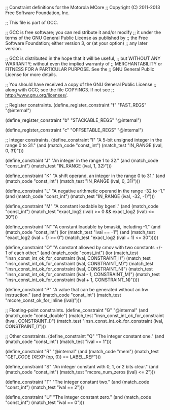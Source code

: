 ;; Constraint definitions for the Motorola MCore
;; Copyright (C) 2011-2013 Free Software Foundation, Inc.

;; This file is part of GCC.

;; GCC is free software; you can redistribute it and/or modify
;; it under the terms of the GNU General Public License as published by
;; the Free Software Foundation; either version 3, or (at your option)
;; any later version.

;; GCC is distributed in the hope that it will be useful,
;; but WITHOUT ANY WARRANTY; without even the implied warranty of
;; MERCHANTABILITY or FITNESS FOR A PARTICULAR PURPOSE.  See the
;; GNU General Public License for more details.

;; You should have received a copy of the GNU General Public License
;; along with GCC; see the file COPYING3.  If not see
;; <http://www.gnu.org/licenses/>.

;; Register constraints.
(define_register_constraint "f" "FAST_REGS"
  "@internal")

(define_register_constraint "b" "STACKABLE_REGS"
  "@internal")

(define_register_constraint "c" "OFFSETABLE_REGS"
  "@internal")

;; Integer constraints.
(define_constraint "I"
  "A 5-bit unsigned integer in the range 0 to 31."
  (and (match_code "const_int")
       (match_test "IN_RANGE (ival, 0, 31)")))

(define_constraint "J"
  "An integer in the range 1 to 32."
  (and (match_code "const_int")
       (match_test "IN_RANGE (ival, 1, 32)")))

(define_constraint "K"
  "A shift operand, an integer in the range 0 to 31."
  (and (match_code "const_int")
       (match_test "IN_RANGE (ival, 0, 31)")))

(define_constraint "L"
  "A negative arithmetic operand in the range -32 to -1."
  (and (match_code "const_int")
       (match_test "IN_RANGE (ival, -32, -1)")))

(define_constraint "M"
  "A constant loadable by bgeni."
  (and (match_code "const_int")
       (match_test "exact_log2 (ival) >= 0 && exact_log2 (ival) <= 30")))

(define_constraint "N"
  "A constant loadable by bmaskii, including -1."
  (and (match_code "const_int")
       (ior (match_test "ival == -1")
	    (and (match_test "exact_log2 (ival + 1) >= 0")
		 (match_test "exact_log2 (ival + 1) <= 30")))))

(define_constraint "O"
  "A constant allowed by cmov with two constants +/- 1 of each other."
  (and (match_code "const_int")
       (ior (match_test "insn_const_int_ok_for_constraint (ival, CONSTRAINT_I)")
	    (match_test "insn_const_int_ok_for_constraint (ival, CONSTRAINT_M)")
	    (match_test "insn_const_int_ok_for_constraint (ival, CONSTRAINT_N)")
	    (match_test "insn_const_int_ok_for_constraint (ival - 1, CONSTRAINT_M)")
	    (match_test "insn_const_int_ok_for_constraint (ival + 1, CONSTRAINT_N)"))))

(define_constraint "P"
  "A value that can be generated without an lrw instruction."
  (and (match_code "const_int")
       (match_test "mcore_const_ok_for_inline (ival)")))

;; Floating-point constraints.
(define_constraint "G"
  "@internal"
  (and (match_code "const_double")
       (match_test "insn_const_int_ok_for_constraint (hval, CONSTRAINT_I)")
       (match_test "insn_const_int_ok_for_constraint (ival, CONSTRAINT_I)")))

;; Other constraints.
(define_constraint "Q"
  "The integer constant one."
  (and (match_code "const_int")
       (match_test "ival == 1")))

(define_constraint "R"
  "@internal"
  (and (match_code "mem")
       (match_test "GET_CODE (XEXP (op, 0)) == LABEL_REF")))

(define_constraint "S"
  "An integer constant with 0, 1, or 2 bits clear."
  (and (match_code "const_int")
       (match_test "mcore_num_zeros (ival) <= 2")))

(define_constraint "T"
  "The integer constant two."
  (and (match_code "const_int")
       (match_test "ival == 2")))

(define_constraint "U"
  "The integer constant zero."
  (and (match_code "const_int")
       (match_test "ival == 0")))
